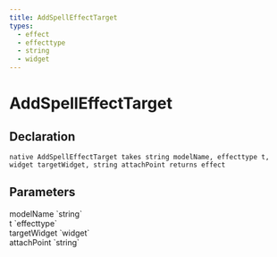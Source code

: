 ```yaml
---
title: AddSpellEffectTarget
types:
  - effect
  - effecttype
  - string
  - widget
---
```


# AddSpellEffectTarget

## Declaration

```
native AddSpellEffectTarget takes string modelName, effecttype t, widget targetWidget, string attachPoint returns effect
```

## Parameters
<dl>
  <dt>modelName `string`</dt>
  <dd></dd>

  <dt>t `effecttype`</dt>
  <dd></dd>

  <dt>targetWidget `widget`</dt>
  <dd></dd>

  <dt>attachPoint `string`</dt>
  <dd></dd>
</dl>
